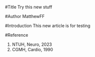#Title
Try this new stuff

#Author
MatthewFF

#Introduction
This new article is for testing

#Reference
1. NTUH, Neuro, 2023
2. CGMH, Cardio, 1990
